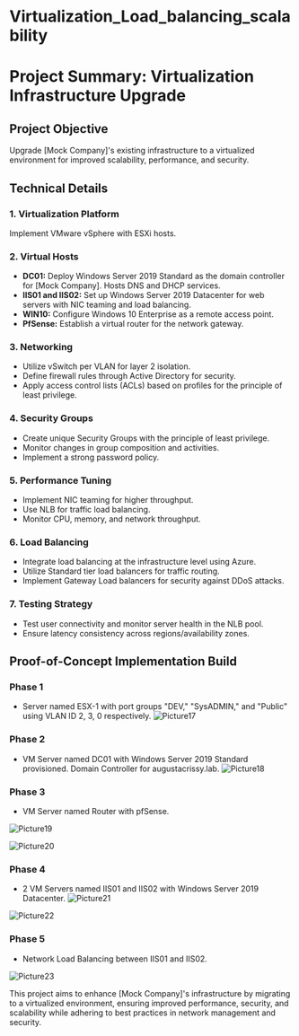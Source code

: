 # Virtualization_Load_balancing_scalability
# Project Summary: Virtualization Infrastructure Upgrade

## Project Objective
Upgrade [Mock Company]'s existing infrastructure to a virtualized environment for improved scalability, performance, and security.

## Technical Details

### 1. Virtualization Platform
Implement VMware vSphere with ESXi hosts.

### 2. Virtual Hosts
- **DC01:** Deploy Windows Server 2019 Standard as the domain controller for [Mock Company]. Hosts DNS and DHCP services.
- **IIS01 and IIS02:** Set up Windows Server 2019 Datacenter for web servers with NIC teaming and load balancing.
- **WIN10:** Configure Windows 10 Enterprise as a remote access point.
- **PfSense:** Establish a virtual router for the network gateway.

### 3. Networking
- Utilize vSwitch per VLAN for layer 2 isolation.
- Define firewall rules through Active Directory for security.
- Apply access control lists (ACLs) based on profiles for the principle of least privilege.

### 4. Security Groups
- Create unique Security Groups with the principle of least privilege.
- Monitor changes in group composition and activities.
- Implement a strong password policy.

### 5. Performance Tuning
- Implement NIC teaming for higher throughput.
- Use NLB for traffic load balancing.
- Monitor CPU, memory, and network throughput.

### 6. Load Balancing
- Integrate load balancing at the infrastructure level using Azure.
- Utilize Standard tier load balancers for traffic routing.
- Implement Gateway Load balancers for security against DDoS attacks.

### 7. Testing Strategy
- Test user connectivity and monitor server health in the NLB pool.
- Ensure latency consistency across regions/availability zones.

## Proof-of-Concept Implementation Build

### Phase 1
- Server named ESX-1 with port groups "DEV," "SysADMIN," and "Public" using VLAN ID 2, 3, 0 respectively.
![Picture17](https://github.com/jbdjerhy/Virtualization_Load_balancing_scalability/assets/142699688/39b97e8c-01f1-4a98-ba46-d9769cd7ac82)
### Phase 2
- VM Server named DC01 with Windows Server 2019 Standard provisioned. Domain Controller for augustacrissy.lab.
![Picture18](https://github.com/jbdjerhy/Virtualization_Load_balancing_scalability/assets/142699688/5b4ee3ba-6f6b-4af4-b208-a68e2d7cf8c7)

### Phase 3
- VM Server named Router with pfSense.
  
![Picture19](https://github.com/jbdjerhy/Virtualization_Load_balancing_scalability/assets/142699688/2accf732-123a-4590-bb07-cb10946dd1ed)

![Picture20](https://github.com/jbdjerhy/Virtualization_Load_balancing_scalability/assets/142699688/25c72772-bb20-4073-af98-be21fd78fead)

### Phase 4
- 2 VM Servers named IIS01 and IIS02 with Windows Server 2019 Datacenter.
![Picture21](https://github.com/jbdjerhy/Virtualization_Load_balancing_scalability/assets/142699688/e1f55536-f6d8-4096-86a0-2d2dadd04508)

![Picture22](https://github.com/jbdjerhy/Virtualization_Load_balancing_scalability/assets/142699688/0fa92229-f917-4b9b-876d-e6136430d65a)

### Phase 5
- Network Load Balancing between IIS01 and IIS02.
  
![Picture23](https://github.com/jbdjerhy/Virtualization_Load_balancing_scalability/assets/142699688/bd194875-7cd2-4665-bb33-c44aef4c577b)

This project aims to enhance [Mock Company]'s infrastructure by migrating to a virtualized environment, ensuring improved performance, security, and scalability while adhering to best practices in network management and security.
